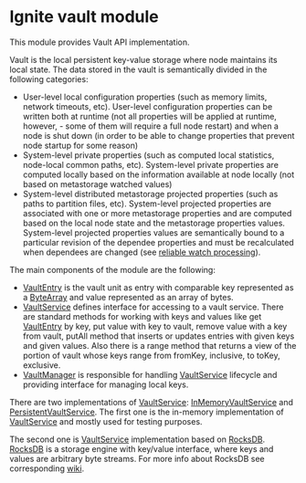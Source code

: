 # Ignite vault module
This module provides Vault API implementation.

Vault is the local persistent key-value storage where node maintains its local state. The data stored in the vault is
semantically divided in the following categories:
* User-level local configuration properties (such as memory limits, network timeouts, etc). User-level configuration
  properties can be written both at runtime (not all properties will be applied at runtime, however, - some of them will
  require a full node restart) and when a node is shut down (in order to be able to change properties that prevent node
  startup for some reason)
* System-level private properties (such as computed local statistics, node-local common paths, etc). System-level
  private properties are computed locally based on the information available at node locally (not based on metastorage
  watched values)
* System-level distributed metastorage projected properties (such as paths to partition files, etc). System-level
  projected properties are associated with one or more metastorage properties and are computed based on the local node
  state and the metastorage properties values. System-level projected properties values are semantically bound to a
  particular revision of the dependee properties and must be recalculated when dependees are changed (see
  [reliable watch processing](../runner/README.md#reliable-watch-processing)). 
  
The main components of the module are the following: 
* [VaultEntry](src/main/java/org/apache/ignite/internal/vault/VaultEntry.java) is the vault unit as entry with comparable key represented as a [ByteArray](../core/src/main/java/org/apache/ignite/lang/ByteArray.java) and value represented as an array of bytes.
* [VaultService](src/main/java/org/apache/ignite/internal/vault/VaultService.java) defines interface for accessing to a vault service. 
  There are standard methods for working with keys and values like get [VaultEntry](src/main/java/org/apache/ignite/internal/vault/VaultEntry.java) by key, 
  put value with key to vault, remove value with a key from vault, putAll method that inserts or updates entries with given keys and given values.
  Also there is a range method that returns a view of the portion of vault whose keys range from fromKey, inclusive, to toKey, exclusive.
* [VaultManager](src/main/java/org/apache/ignite/internal/vault/VaultManager.java) is responsible for handling [VaultService](src/main/java/org/apache/ignite/internal/vault/VaultService.java)
  lifecycle and providing interface for managing local keys.

There are two implementations of [VaultService](src/main/java/org/apache/ignite/internal/vault/VaultService.java): 
[InMemoryVaultService](src/test/java/org/apache/ignite/internal/vault/inmemory/InMemoryVaultService.java) and 
[PersistentVaultService](src/main/java/org/apache/ignite/internal/vault/persistence/PersistentVaultService.java).
The first one is the in-memory implementation of [VaultService](src/main/java/org/apache/ignite/internal/vault/VaultService.java) 
and mostly used for testing purposes.

The second one is [VaultService](src/main/java/org/apache/ignite/internal/vault/VaultService.java) implementation based on [RocksDB](https://github.com/facebook/rocksdb).
[RocksDB](https://github.com/facebook/rocksdb) is a storage engine with key/value interface, where keys and values are arbitrary byte streams.
For more info about RocksDB see corresponding [wiki](https://github.com/facebook/rocksdb/wiki).
